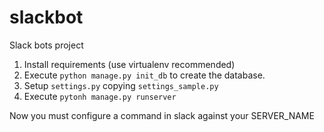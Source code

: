 # slackbot
Slack bots project

1. Install requirements (use virtualenv recommended)
2. Execute `python manage.py init_db` to create the database.
3. Setup `settings.py` copying `settings_sample.py`
4. Execute `pytonh manage.py runserver`

Now you must configure a command in slack against your SERVER_NAME


